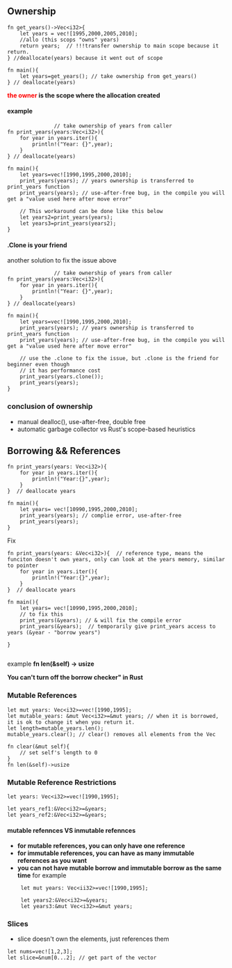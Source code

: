 ## Ownership 

```
fn get_years()->Vec<i32>{
    let years = vec![1995,2000,2005,2010];
    //allo (this scops "owns" years)
    return years;  // !!!transfer ownership to main scope because it return.
} //deallocate(years) because it went out of scope

fn main(){
    let years=get_years(); // take ownership from get_years()
} // deallocate(years)
```

**<span style="color:red">the owner</span> is the scope where the allocation created**


#### example 
```
               // take ownership of years from caller
fn print_years(years:Vec<i32>){ 
    for year in years.iter(){
        println!("Year: {}",year);
    }
} // deallocate(years)

fn main(){
    let years=vec![1990,1995,2000,2010]; 
    print_years(years); // years ownership is transferred to print_years function
    print_years(years); // use-after-free bug, in the compile you will get a "value used here after move error"

    // This workaround can be done like this below
    let years2=print_years(years);
    let years3=print_years(years2);
}

```

#### .Clone is your friend
another solution to fix the issue above
```
               // take ownership of years from caller
fn print_years(years:Vec<i32>){ 
    for year in years.iter(){
        println!("Year: {}",year);
    }
} // deallocate(years)

fn main(){
    let years=vec![1990,1995,2000,2010]; 
    print_years(years); // years ownership is transferred to print_years function
    print_years(years); // use-after-free bug, in the compile you will get a "value used here after move error"

    // use the .clone to fix the issue, but .clone is the friend for beginner even though 
    // it has performance cost
    print_years(years.clone());
    print_years(years);
}

```

### conclusion of ownership

- manual dealloc(), use-after-free, double free
-  automatic  garbage collector vs Rust's scope-based heuristics


## Borrowing && References

``` 
fn print_years(years: Vec<i32>){ 
    for year in years.iter(){
        println!("Year:{}",year);
    }
}  // deallocate years

fn main(){
    let years= vec![10990,1995,2000,2010];
    print_years(years); // complie error, use-after-free
    print_years(years); 
}

```

Fix 

``` 
fn print_years(years: &Vec<i32>){  // reference type, means the funciton doesn't own years, only can look at the years memory, similar to pointer
    for year in years.iter(){
        println!("Year:{}",year);
    }
}  // deallocate years

fn main(){
    let years= vec![10990,1995,2000,2010];
    // to fix this
    print_years(&years); // & will fix the compile error
    print_years(&years);  // temporarily give print_years access to years (&year - "borrow years")

}


```
example
**fn len(&self) -> usize**

**You can't turn off the borrow checker" in Rust**

### Mutable References

```
let mut years: Vec<i32>=vec![1990,1995];
let mutable_years: &mut Vec<i32>=&mut years; // when it is borrowed, it is ok to change it when you return it.
let length=mutable_years.len();
mutable_years.clear(); // clear() removes all elements from the Vec

fn clear(&mut self){
    // set self's length to 0
}
fn len(&self)->usize

```

### Mutable Reference Restrictions

```
let years: Vec<i32>=vec![1990,1995];

let years_ref1:&Vec<i32>=&years;
let years_ref2:&Vec<i32>=&years;

```
#### mutable refennces VS inmutable refennces
- **for mutable references, you can only have one reference**
- **for immutable references, you can have as many immutable references as you want**
- **you can not have mutable borrow and immutable borrow as the same time**
  for example
  ```
   let mut years: Vec<ii32>=vec![1990,1995];

   let years2:&Vec<i32>=&years;
   let years3:&mut Vec<i32>=&mut years;
  ```
### Slices
-  slice doesn't own the elements, just references them

``` 
let nums=vec![1,2,3];
let slice=&num[0...2]; // get part of the vector